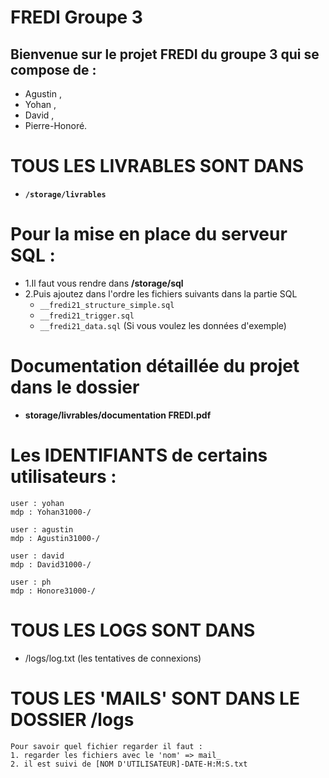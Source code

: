 # FREDI Groupe 3

## Bienvenue sur le projet FREDI du groupe 3 qui se compose de :
- Agustin ,
- Yohan ,
- David ,
- Pierre-Honoré.

# TOUS LES LIVRABLES SONT DANS 
- **`/storage/livrables`**

# Pour la mise en place du serveur SQL :
- 1.Il faut vous rendre dans **/storage/sql**
- 2.Puis ajoutez dans l'ordre les fichiers suivants dans la partie SQL
    - `__fredi21_structure_simple.sql`
    - `__fredi21_trigger.sql`
    - `__fredi21_data.sql` (Si vous voulez les données d'exemple)


# Documentation détaillée du projet dans le dossier
- **storage/livrables/documentation FREDI.pdf**

# Les IDENTIFIANTS de certains utilisateurs :
```
user : yohan
mdp : Yohan31000-/

user : agustin
mdp : Agustin31000-/

user : david
mdp : David31000-/

user : ph
mdp : Honore31000-/
```
# TOUS LES LOGS SONT DANS
- /logs/log.txt (les tentatives de connexions)

# TOUS LES 'MAILS' SONT DANS LE DOSSIER /logs
```
Pour savoir quel fichier regarder il faut :
1. regarder les fichiers avec le 'nom' => mail_
2. il est suivi de [NOM D'UTILISATEUR]-DATE-H:M:S.txt
```